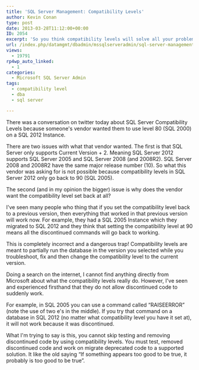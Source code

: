 ```yaml
---
title: 'SQL Server Management: Compatibility Levels'
author: Kevin Conan
type: post
date: 2013-03-28T11:12:00+00:00
ID: 2054
excerpt: 'So you think compatibility levels will solve all your problems?  Think again!'
url: /index.php/datamgmt/dbadmin/mssqlserveradmin/sql-server-management-compatibility-levels/
views:
  - 19791
rp4wp_auto_linked:
  - 1
categories:
  - Microsoft SQL Server Admin
tags:
  - compatibility level
  - dba
  - sql server

---
```

There was a conversation on twitter today about SQL Server Compatibility Levels because someone's vendor wanted them to use level 80 (SQL 2000) on a SQL 2012 Instance. 

There are two issues with what that vendor wanted. The first is that SQL Server only supports Current Version + 2. Meaning SQL Server 2012 supports SQL Server 2005 and SQL Server 2008 (and 2008R2). SQL Server 2008 and 2008R2 have the same major release number (10). So what this vendor was asking for is not possible because compatibility levels in SQL Server 2012 only go back to 90 (SQL 2005).

The second (and in my opinion the bigger) issue is why does the vendor want the compatibility level set back at all? 

I've seen many people who thing that if you set the compatibility level back to a previous version, then everything that worked in that previous version will work now. For example, they had a SQL 2005 Instance which they migrated to SQL 2012 and they think that setting the compatibility level at 90 means all the discontinued commands will go back to working.

This is completely incorrect and a dangerous trap! Compatibility levels are meant to partially run the database in the version you selected while you troubleshoot, fix and then change the compatibility level to the current version. 

Doing a search on the internet, I cannot find anything directly from Microsoft about what the compatibility levels really do. However, I've seen and experienced firsthand that they do not allow discontinued code to suddenly work.

For example, in SQL 2005 you can use a command called “RAISEERROR” (note the use of two e's in the middle). If you try that command on a database in SQL 2012 (no matter what compatibility level you have it set at), it will not work because it was discontinued.

What I'm trying to say is this, you cannot skip testing and removing discontinued code by using compatibility levels. You must test, removed discontinued code and work on migrate deprecated code to a supported solution. It like the old saying “If something appears too good to be true, it probably is too good to be true”.